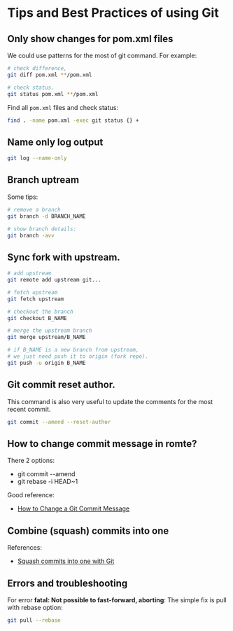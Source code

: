 # Tips and Best Practices of using Git

## Only show changes for pom.xml files

We could use patterns for the most of git command.
For example:

```bash
# check difference,
git diff pom.xml **/pom.xml

# check status.
git status pom.xml **/pom.xml
```

Find all `pom.xml` files and check status:
```bash
find . -name pom.xml -exec git status {} +
```

## Name only log output

```bash
git log --name-only
```

## Branch uptream

Some tips:

```bash
# remove a branch
git branch -d BRANCH_NAME

# show branch details:
git branch -avv
```

## Sync fork with upstream.

```bash
# add upstream
git remote add upstream git...

# fetch upstream
git fetch upstream

# checkout the branch
git checkout B_NAME

# merge the upstream branch
git merge upstream/B_NAME

# if B_NAME is a new branch from upstream,
# we just need push it to origin (fork repo).
git push -u origin B_NAME
```

## Git commit reset author.

This command is also very useful to update the comments for the most recent commit.

```bash
git commit --amend --reset-author
```

## How to change commit message in romte?

There 2 options:
* git commit --amend
* git rebase -i HEAD~1

Good reference:
* [How to Change a Git Commit Message](https://linuxize.com/post/change-git-commit-message/)

## Combine (squash) commits into one

References:
* [Squash commits into one with Git](https://www.internalpointers.com/post/squash-commits-into-one-git)

## Errors and troubleshooting

For error **fatal: Not possible to fast-forward, aborting**:
The simple fix is pull with rebase option:

```bash
git pull --rebase
```
